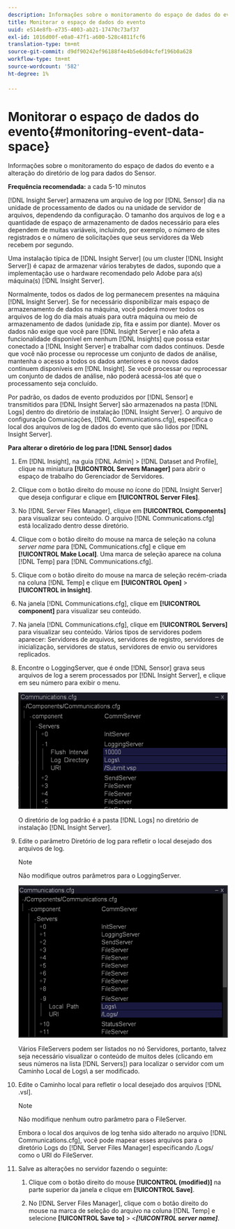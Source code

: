 ```yaml
---
description: Informações sobre o monitoramento do espaço de dados do evento e a alteração do diretório de log para dados do Sensor.
title: Monitorar o espaço de dados do evento
uuid: e514e8fb-e735-4003-ab21-17470c73af37
exl-id: 1016d00f-e0a0-47f1-a600-528c4811fcf6
translation-type: tm+mt
source-git-commit: d9df90242ef96188f4e4b5e6d04cfef196b0a628
workflow-type: tm+mt
source-wordcount: '582'
ht-degree: 1%

---
```


# Monitorar o espaço de dados do evento{#monitoring-event-data-space}

Informações sobre o monitoramento do espaço de dados do evento e a alteração do diretório de log para dados do Sensor.

**Frequência recomendada:** a cada 5-10 minutos

[!DNL Insight Server] armazena um arquivo de log por  [!DNL Sensor] dia na unidade de processamento de dados ou na unidade de servidor de arquivos, dependendo da configuração. O tamanho dos arquivos de log e a quantidade de espaço de armazenamento de dados necessário para eles dependem de muitas variáveis, incluindo, por exemplo, o número de sites registrados e o número de solicitações que seus servidores da Web recebem por segundo.

Uma instalação típica de [!DNL Insight Server] (ou um cluster [!DNL Insight Server]) é capaz de armazenar vários terabytes de dados, supondo que a implementação use o hardware recomendado pelo Adobe para a(s) máquina(s) [!DNL Insight Server].

Normalmente, todos os dados de log permanecem presentes na máquina [!DNL Insight Server]. Se for necessário disponibilizar mais espaço de armazenamento de dados na máquina, você poderá mover todos os arquivos de log do dia mais atuais para outra máquina ou meio de armazenamento de dados (unidade zip, fita e assim por diante). Mover os dados não exige que você pare [!DNL Insight Server] e não afeta a funcionalidade disponível em nenhum [!DNL Insights] que possa estar conectado a [!DNL Insight Server] e trabalhar com dados contínuos. Desde que você não processe ou reprocesse um conjunto de dados de análise, mantenha o acesso a todos os dados anteriores e os novos dados continuem disponíveis em [!DNL Insight]. Se você processar ou reprocessar um conjunto de dados de análise, não poderá acessá-los até que o processamento seja concluído.

Por padrão, os dados de evento produzidos por [!DNL Sensor] e transmitidos para [!DNL Insight Server] são armazenados na pasta [!DNL Logs] dentro do diretório de instalação [!DNL Insight Server]. O arquivo de configuração Comunicações, [!DNL Communications.cfg], especifica o local dos arquivos de log de dados do evento que são lidos por [!DNL Insight Server].

**Para alterar o diretório de log para  [!DNL Sensor] dados**

1. Em [!DNL Insight], na guia [!DNL Admin] > [!DNL Dataset and Profile], clique na miniatura **[!UICONTROL Servers Manager]** para abrir o espaço de trabalho do Gerenciador de Servidores.
1. Clique com o botão direito do mouse no ícone do [!DNL Insight Server] que deseja configurar e clique em **[!UICONTROL Server Files]**.
1. No [!DNL Server Files Manager], clique em **[!UICONTROL Components]** para visualizar seu conteúdo. O arquivo [!DNL Communications.cfg] está localizado dentro desse diretório.
1. Clique com o botão direito do mouse na marca de seleção na coluna *server name* para [!DNL Communications.cfg] e clique em **[!UICONTROL Make Local]**. Uma marca de seleção aparece na coluna [!DNL Temp] para [!DNL Communications.cfg].
1. Clique com o botão direito do mouse na marca de seleção recém-criada na coluna [!DNL Temp] e clique em **[!UICONTROL Open]** > **[!UICONTROL in Insight]**.
1. Na janela [!DNL Communications.cfg], clique em **[!UICONTROL component]** para visualizar seu conteúdo.
1. Na janela [!DNL Communications.cfg], clique em **[!UICONTROL Servers]** para visualizar seu conteúdo. Vários tipos de servidores podem aparecer: Servidores de arquivos, servidores de registro, servidores de inicialização, servidores de status, servidores de envio ou servidores replicados.
1. Encontre o LoggingServer, que é onde [!DNL Sensor] grava seus arquivos de log a serem processados por [!DNL Insight Server], e clique em seu número para exibir o menu.

   ![Informações da etapa](assets/cfg_communications_examplevalues_logging.png)

   O diretório de log padrão é a pasta [!DNL Logs] no diretório de instalação [!DNL Insight Server].

1. Edite o parâmetro Diretório de log para refletir o local desejado dos arquivos de log.

   >[!NOTE]
   >
   >Não modifique outros parâmetros para o LoggingServer.

   ![](assets/cfg_communicates_logslocalpath_egvalues.png)

   Vários FileServers podem ser listados no nó Servidores, portanto, talvez seja necessário visualizar o conteúdo de muitos deles (clicando em seus números na lista [!DNL Servers]) para localizar o servidor com um Caminho Local de Logs\ a ser modificado.

1. Edite o Caminho local para refletir o local desejado dos arquivos [!DNL .vsl].

   >[!NOTE]
   >
   >Não modifique nenhum outro parâmetro para o FileServer.

   Embora o local dos arquivos de log tenha sido alterado no arquivo [!DNL Communications.cfg], você pode mapear esses arquivos para o diretório Logs do [!DNL Server Files Manager] especificando /Logs/ como o URI do FileServer.

1. Salve as alterações no servidor fazendo o seguinte:

   1. Clique com o botão direito do mouse **[!UICONTROL (modified)]** na parte superior da janela e clique em **[!UICONTROL Save]**.

   1. No [!DNL Server Files Manager], clique com o botão direito do mouse na marca de seleção do arquivo na coluna [!DNL Temp] e selecione **[!UICONTROL Save to]** > *&lt;**[!UICONTROL server name]***.
